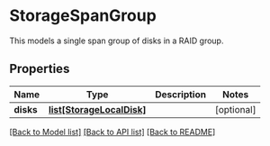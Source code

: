 # StorageSpanGroup

This models a single span group of disks in a RAID group. 
## Properties
Name | Type | Description | Notes
------------ | ------------- | ------------- | -------------
**disks** | [**list[StorageLocalDisk]**](StorageLocalDisk.md) |  | [optional] 

[[Back to Model list]](../README.md#documentation-for-models) [[Back to API list]](../README.md#documentation-for-api-endpoints) [[Back to README]](../README.md)


